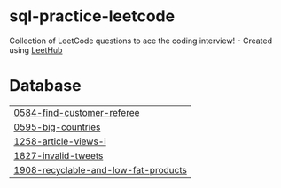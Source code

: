 # sql-practice-leetcode
Collection of LeetCode questions to ace the coding interview! - Created using [LeetHub](https://github.com/QasimWani/LeetHub)


# Database
|  |
| ------- |
| [0584-find-customer-referee](https://github.com/HirenRupchandani/sql-practice-leetcode/tree/master/0584-find-customer-referee) |
| [0595-big-countries](https://github.com/HirenRupchandani/sql-practice-leetcode/tree/master/0595-big-countries) |
| [1258-article-views-i](https://github.com/HirenRupchandani/sql-practice-leetcode/tree/master/1258-article-views-i) |
| [1827-invalid-tweets](https://github.com/HirenRupchandani/sql-practice-leetcode/tree/master/1827-invalid-tweets) |
| [1908-recyclable-and-low-fat-products](https://github.com/HirenRupchandani/sql-practice-leetcode/tree/master/1908-recyclable-and-low-fat-products) |